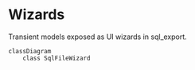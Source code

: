 # Wizards

Transient models exposed as UI wizards in sql_export.

```mermaid
classDiagram
    class SqlFileWizard
```
